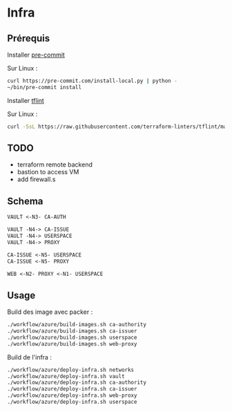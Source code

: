 # Infra

## Prérequis

Installer [pre-commit](https://pre-commit.com/)

Sur Linux :

```bash
curl https://pre-commit.com/install-local.py | python -
~/bin/pre-commit install
```

Installer [tflint](https://github.com/terraform-linters/tflint)

Sur Linux :

```bash
curl -SsL https://raw.githubusercontent.com/terraform-linters/tflint/master/install_linux.sh | bash
```

## TODO

- terraform remote backend
- bastion to access VM
- add firewall.s

## Schema

```txt
VAULT <-N3- CA-AUTH

VAULT -N4-> CA-ISSUE
VAULT -N4-> USERSPACE
VAULT -N4-> PROXY

CA-ISSUE <-N5- USERSPACE
CA-ISSUE <-N5- PROXY

WEB <-N2- PROXY <-N1- USERSPACE
```

## Usage

Build des image avec packer :

```bash
./workflow/azure/build-images.sh ca-authority
./workflow/azure/build-images.sh ca-issuer
./workflow/azure/build-images.sh userspace
./workflow/azure/build-images.sh web-proxy
```

Build de l'infra :

```bash
./workflow/azure/deploy-infra.sh networks
./workflow/azure/deploy-infra.sh vault
./workflow/azure/deploy-infra.sh ca-authority
./workflow/azure/deploy-infra.sh ca-issuer
./workflow/azure/deploy-infra.sh web-proxy
./workflow/azure/deploy-infra.sh userspace
```
